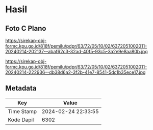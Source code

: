 # Hasil

## Foto C Plano

https://sirekap-obj-formc.kpu.go.id/818f/pemilu/pdpr/63/72/05/10/02/6372051002011-20240214-202137--abaf62c3-32ad-40f5-93c5-3a2e9e8aa80b.jpg

https://sirekap-obj-formc.kpu.go.id/818f/pemilu/pdpr/63/72/05/10/02/6372051002011-20240214-222936--db38d6a2-3f2b-41e7-8541-5dc1b35ece17.jpg


## Metadata

| Key        | Value               |
| ---------- | ------------------- |
| Time Stamp | 2024-02-24 22:33:55 |
| Kode Dapil | 6302                |




